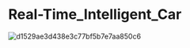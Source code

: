 # Real-Time_Intelligent_Car
![d1529ae3d438e3c77bf5b7e7aa850c6](https://user-images.githubusercontent.com/98277076/163836753-bd69cc62-f588-4542-be75-a8a6ee94d435.png)

